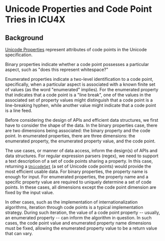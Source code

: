 # Unicode Properties and Code Point Tries in ICU4X

## Background

[Unicode Properties](https://unicode-org.github.io/icu/userguide/strings/properties.html) represent attributes of code points in the Unicode specification. 

Binary properties indicate whether a code point possesses a particular aspect, such as "does this represent whitespace?"

Enumerated properties indicate a two-level identification to a code point, specifically, when a particular aspect is associated with a known finite set of values (as the word "enumerated" implies). For the enumerated property that indicates that a code point is a "line break", one of the values in the associated set of property values might distinguish that a code point is a line-breaking hyphen, while another value might indicate that a code point is a line feed.

Before considering the design of APIs and efficient data structures, we first have to consider the shape of the data. In the binary properties case, there are two dimensions being associated: the binary property and the code point. In enumerated properties, there are three dimensions: the enumerated property, the enumerated property value, and the code point.

The use cases, or manner of data access, inform the design(s) of APIs and data structures. For regular expression parsers (regex), we need to support a text description of a set of code points sharing a property. In this case, returning a [`UnicodeSet`](https://unicode-org.github.io/icu/userguide/strings/unicodeset.html) (a set of Unicode code points) would provide the most efficient usable data. For binary properties, the property name is enough for input. For enumerated properties, the property name and a specific property value are required to uniquely determine a set of code points. In these cases, all dimensions except the code point dimension are fixed by the input value.

In other cases, such as the implementation of internationalization algorithms, iteration through code points is a typical implementation strategy. During such iteration, the value of a code point property -- usually, an enumerated property -- can inform the algorithm in question. In such cases, the code point value and enumerated property name dimensions must be fixed, allowing the enumerated property value to be a return value that can vary.